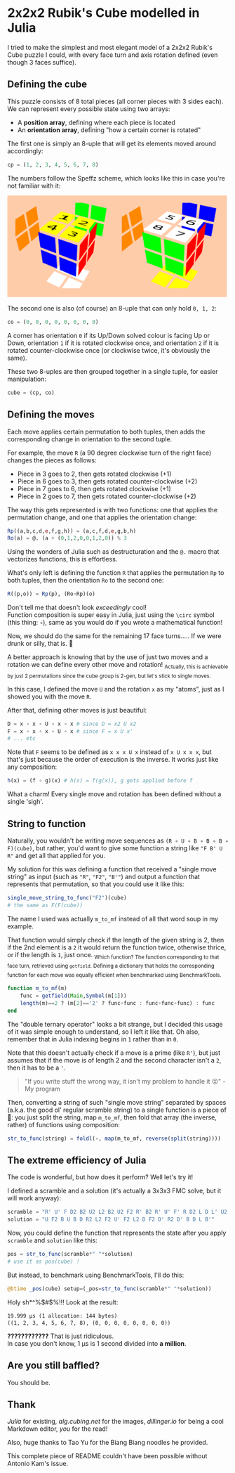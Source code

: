 # 2x2x2 Rubik's Cube modelled in Julia

I tried to make the simplest and most elegant model of a 2x2x2 Rubik's Cube puzzle I could, with every face turn and axis rotation defined (even though 3 faces suffice).

## Defining the cube

This puzzle consists of 8 total pieces (all corner pieces with 3 sides each).  
We can represent every possible state using two arrays:  
- A **position array**, defining where each piece is located
- An **orientation array**, defining "how a certain corner is rotated"

The first one is simply an 8-uple that will get its elements moved around accordingly:
```julia
cp = (1, 2, 3, 4, 5, 6, 7, 8)
```
The numbers follow the Speffz scheme, which looks like this in case you're not familiar with it:

![Image describing Speffz scheme, UBL UBR UFR UFL DFL DFR DBR DBL](img/speffz.png)

The second one is also (of course) an 8-uple that can only hold `0, 1, 2`:
```julia
co = (0, 0, 0, 0, 0, 0, 0, 0)
```

A corner has orientation `0` if its Up/Down solved colour is facing Up or Down, orientation `1` if it is rotated clockwise once, and orientation `2` if it is rotated counter-clockwise once (or clockwise twice, it's obviously the same).

These two 8-uples are then grouped together in a single tuple, for easier manipulation:

```julia
cube = (cp, co)
```

## Defining the moves

Each move applies certain permutation to both tuples, then adds the corresponding change in orientation to the second tuple.

For example, the move `R` (a 90 degree clockwise turn of the right face) changes the pieces as follows:

- Piece in 3 goes to 2, then gets rotated clockwise (+1)
- Piece in 6 goes to 3, then gets rotated counter-clockwise (+2)
- Piece in 7 goes to 6, then gets rotated clockwise (+1)
- Piece in 2 goes to 7, then gets rotated counter-clockwise (+2)

The way this gets represented is with two functions: one that applies the permutation change, and one that applies the orientation change:

```julia
Rp((a,b,c,d,e,f,g,h)) = (a,c,f,d,e,g,b,h)
Ro(a) = @. (a + (0,1,2,0,0,1,2,0)) % 3
```

Using the wonders of Julia such as destructuration and the `@.` macro that vectorizes functions, this is effortless.

What's only left is defining the function `R` that applies the permutation `Rp` to both tuples, then the orientation `Ro` to the second one:

```julia
R((p,o)) = Rp(p), (Ro∘Rp)(o)
```

Don't tell me that doesn't look _exceedingly_ cool!  
Function composition is super easy in Julia, just using the `\circ` symbol (this thing: `∘`), same as you would do if you wrote a mathematical function!

Now, we should do the same for the remaining 17 face turns..... If we were drunk or silly, that is. 🍻

A better approach is knowing that by the use of just two moves and a rotation we can define every other move and rotation! <sub>Actually, this is achievable by just 2 permutations since the cube group is 2-gen, but let's stick to single moves.</sub>

In this case, I defined the move `U` and the rotation `x` as my "atoms", just as I showed you with the move `R`.  

After that, defining other moves is just beautiful:

```julia
D = x ∘ x ∘ U ∘ x ∘ x # since D = x2 U x2
F = x ∘ x ∘ x ∘ U ∘ x # since F = x U x'
# ... etc
```

Note that `F` seems to be defined as `x x x U x` instead of `x U x x x`, but that's just because the order of execution is the inverse. It works just like any composition:

```julia
h(x) = (f ∘ g)(x) # h(x) = f(g(x)), g gets applied before f
```

What a charm! Every single move and rotation has been defined without a single 'sigh'.

## String to function

Naturally, you wouldn't be writing move sequences as `(R ∘ U ∘ B ∘ B ∘ B ∘ F)(cube)`, but rather, you'd want to give some function a string like `"F B' U R"` and get all that applied for you.

My solution for this was defining a function that received a "single move string" as input (such as `"R"`, `"F2"`, `"B'"`) and output a function that represents that permutation, so that you could use it like this:

```julia
single_move_string_to_func("F2")(cube)
# the same as F(F(cube))
```

The name I used was actually `m_to_mf` instead of all that word soup in my example.

That function would simply check if the length of the given string is 2, then if the 2nd element is a `2` it would return the function twice, otherwise thrice, or if the length is `1`, just once. <sub>Which function? The function corresponding to that face turn, retrieved using `getfield`. Defining a dictionary that holds the corresponding function for each move was equally efficient when benchmarked using BenchmarkTools.</sub>

```julia
function m_to_mf(m)
    func = getfield(Main,Symbol(m[1]))
    length(m)==2 ? (m[2]=='2' ? func∘func : func∘func∘func) : func
end
```

The "double ternary operator" looks a bit strange, but I decided this usage of it was simple enough to understand, so I left it like that. Oh also, remember that in Julia indexing begins in `1` rather than in `0`.

Note that this doesn't actually check if a move is a prime (like `R'`), but just assumes that if the move is of length 2 and the second character isn't a `2`, then it has to be a `'`.

>"If you write stuff the wrong way, it isn't my problem to handle it 😛"
> -My program

Then, converting a string of such "single move string" separated by spaces (a.k.a. the good ol' regular scramble string) to a single function is a piece of 🍰: you just split the string, map `m_to_mf`, then fold that array (the inverse, rather) of functions using composition:

```julia
str_to_func(string) = foldl(∘, map(m_to_mf, reverse(split(string))))
```

## The extreme efficiency of Julia

The code is wonderful, but how does it perform? Well let's try it!

I defined a scramble and a solution (it's actually a 3x3x3 FMC solve, but it will work anyway):

```julia
scramble = "R' U' F D2 B2 U2 L2 B2 U2 F2 R' B2 R' U' F' R D2 L D L' U2 F R' U' F"
solution = "U F2 B U B D R2 L2 F2 U' F2 L2 D F2 D' R2 D' B D L B'"
```

Now, you could define the function that represents the state after you apply `scramble` and `solution` like this:

```julia
pos = str_to_func(scramble*" "*solution)
# use it as pos(cube) !
```

But instead, to benchmark using BenchmarkTools, I'll do this:

```julia
@btime _pos(cube) setup=(_pos=str_to_func(scramble*" "*solution))
```

Holy sh*^%$#$%!!! Look at the result:

```
19.999 μs (1 allocation: 144 bytes)
((1, 2, 3, 4, 5, 6, 7, 8), (0, 0, 0, 0, 0, 0, 0, 0))
```

**????????????** That is just ridiculous.  
In case you don't know, 1 μs is 1 second divided into **a million**.

## Are you still baffled?

You should be.

## Thank

_Julia_ for existing, _alg.cubing.net_ for the images, _dillinger.io_ for being a cool Markdown editor, _you_ for the read!

Also, huge thanks to Tao Yu for the Biang Biang noodles he provided.

This complete piece of README couldn't have been possible without Antonio Kam's issue.
